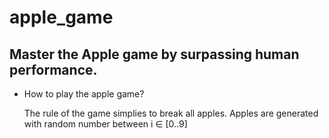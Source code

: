 # apple_game
Master the Apple game by surpassing human performance.
-----

* How to play the apple game?
  
  The rule of the game simplies to break all apples.
  Apples are generated with random number between i $\in$ [0..9]
